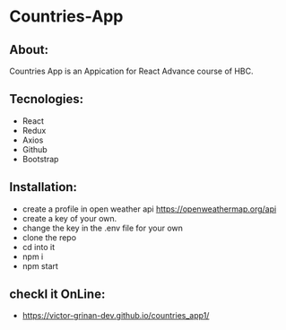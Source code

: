# Countries-App

## About:

Countries App is an Appication for React Advance course of HBC.

## Tecnologies:

- React
- Redux
- Axios
- Github
- Bootstrap

## Installation:

- create a profile in open weather api https://openweathermap.org/api
- create a key of your own.
- change the key in the .env file for your own
- clone the repo
- cd into it
- npm i
- npm start

## checkl it OnLine:

- https://victor-grinan-dev.github.io/countries_app1/
